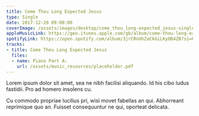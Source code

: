 ```yaml
---
title: Come Thou Long Expected Jesus
type: Single
date: 2017-12-20 09:00:00
coverImage: /assets/images/desktop/come_thou_long-expected_jesus-single.jpg
appleMusicLink: https://geo.itunes.apple.com/gb/album/come-thou-long-expected-jesus-single/1324242328?mt=1&app=music
spotifyLink: https://open.spotify.com/album/3jrCRnUhZaCkGiLKy0B4ZB?si=HvSqZiTvQZ2VUXpykI1iGw
tracks:
- title: Come Thou Long Expected Jesus
  files:
  - name: Piano Part A♭
    url: /assets/music_resources/placeholder.pdf
---
```

Lorem ipsum dolor sit amet, sea ne nibh facilisi aliquando. Id his cibo ludus fastidii. Pro ad homero insolens cu.

Cu commodo propriae lucilius pri, wisi movet fabellas an qui. Abhorreant reprimique quo an. Fuisset consequuntur ne qui, oporteat delicata.
